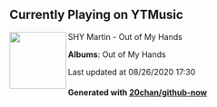 ## Currently Playing on YTMusic

[<img align="left" width="100" src="https://lh3.googleusercontent.com/kdxNs0ahH_gfU8my_Oyd9Tw_3lUkwxXkR6gKrVIhmMi45g5M2zfteMgE5NwxG4u13FSAnNDBjzCXVBi6">](https://music.youtube.com/channel/UC2hDtcsUN8G5RYvHTt9CJtw)

SHY Martin - Out of My Hands

**Albums**: Out of My Hands

Last updated at 08/26/2020 17:30

#### Generated with [20chan/github-now](https://github.com/20chan/github-now)


<!--
**20chan/20chan** is a ✨ _special_ ✨ repository because its `README.md` (this file) appears on your GitHub profile.

Here are some ideas to get you started:

- 🔭 I’m currently working on ...
- 🌱 I’m currently learning ...
- 👯 I’m looking to collaborate on ...
- 🤔 I’m looking for help with ...
- 💬 Ask me about ...
- 📫 How to reach me: ...
- 😄 Pronouns: ...
- ⚡ Fun fact: ...
-->
